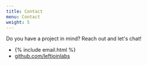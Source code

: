 ```yaml
---
title: Contact
menu: Contact
weight: 5
---
```


Do you have a project in mind? Reach out and let's chat!

* {% include email.html %}
* [github.com/leftjoinlabs](https://github.com/leftjoinlabs)
